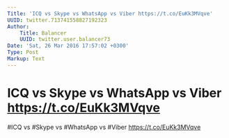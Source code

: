 ```yaml
---
Title: 'ICQ vs Skype vs WhatsApp vs Viber https://t.co/EuKk3MVqve'
UUID: twitter.713741558827192323
Author:
    Title: Balancer
    UUID: twitter.user.balancer73
Date: 'Sat, 26 Mar 2016 17:57:02 +0300'
Type: Post
Markup: Text
---
```


# ICQ vs Skype vs WhatsApp vs Viber https://t.co/EuKk3MVqve

#ICQ vs #Skype vs #WhatsApp vs #Viber
https://t.co/EuKk3MVqve